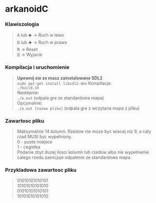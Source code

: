 # arkanoidC
### Klawiszologia
> <kbd>A</kbd> lub <kbd>🢀</kbd> &rarr; Ruch w lewo</br>
> <kbd>D</kbd> lub <kbd>🢂</kbd> &rarr; Ruch w prawo</br>
> <kbd>R</kbd> &rarr; Reset</br>
> <kbd>Q</kbd> &rarr; Wyjscie</br>

### Kompilacja i uruchomienie
> **Upewnij sie ze masz zainstalowane SDL2**</br>
>`sudo apt-get install libsdl2-dev`
> Kompilacja:</br>
> `./build.sh`</br>
> Nastepnie:</br>
> `./a.out` (odpala gre ze standardowa mapa)</br>
> Opcjonalnie:</br>
> `./a.out [nazwa pliku]` (odpala gre z wczytana mapa z pliku)</br>
### Zawartosc pliku
> Maksymalnie 14 kolumn. Rzedow nie moze byc wiecej niz 9, a caly rzad MUSI byc wypelniony.</br>
> 0 - puste miejsce</br>
> 1 - cegielka</br>
> Podanie zbyt duzej ilosci kolumn lub rzedow albo nie wypelnienie calego rzedu zainicjuje odpalenie ze standardowa mapa.
### Przykladowa zawartosc pliku
> 01010101010101</br>
> 10101010101010</br>
> 01010101010101</br>
> 10101010101010</br>